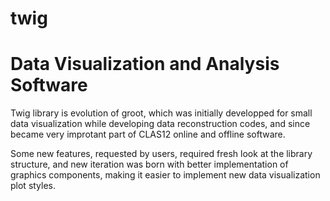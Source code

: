 # twig
# Data Visualization and Analysis Software

Twig library is evolution of groot, which was initially developped 
for small data visualization while developing data reconstruction codes,
and since became very improtant part of CLAS12 online and offline software.

Some new features, requested by users, required fresh look at the library 
structure, and new iteration was born with better implementation of graphics
components, making it easier to implement new data visualization plot styles.

